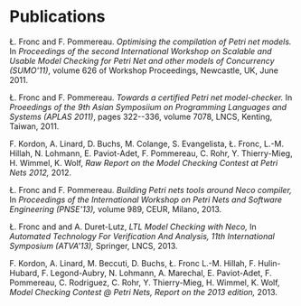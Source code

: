 # Publications #

Ł. Fronc and F. Pommereau. _Optimising the compilation of Petri net models._
In _Proceedings of the second International Workshop on Scalable and Usable Model Checking for Petri Net and other models of Concurrency (SUMO'11)_,
volume 626 of Workshop Proceedings, Newcastle, UK, June 2011.

Ł. Fronc and F. Pommereau. _Towards a certified Petri net model-checker._
In _Proeedings of the 9th Asian Symposiium on Programming Languages and Systems (APLAS 2011)_, pages 322--336, volume 7078, LNCS, Kenting, Taiwan, 2011.

F. Kordon, A. Linard, D. Buchs, M. Colange, S. Evangelista, Ł. Fronc, L.-M. Hillah, N. Lohmann, E. Paviot-Adet, F. Pommereau, C. Rohr, Y. Thierry-Mieg, H. Wimmel, K. Wolf, _Raw Report on the Model Checking Contest at Petri Nets 2012,_ 2012.

Ł. Fronc and F. Pommereau. _Building Petri nets tools around Neco compiler,_ In _Proceedings of the International Workshop on Petri Nets and Software Engineering (PNSE'13),_ volume 989, CEUR, Milano, 2013.

Ł. Fronc and and A. Duret-Lutz, _LTL Model Checking with Neco,_ In _Automated Technology For Verification And Analysis, 11th International Symposium (ATVA'13),_
Springer, LNCS, 2013.

F. Kordon, A. Linard, M. Beccuti, D. Buchs, Ł. Fronc L.-M. Hillah, F. Hulin-Hubard, F. Legond-Aubry, N. Lohmann, A. Marechal, E. Paviot-Adet, F. Pommereau, C. Rodriguez, C. Rohr, Y. Thierry-Mieg, H. Wimmel, K. Wolf,
_Model Checking Contest @ Petri Nets, Report on the 2013 edition,_ 2013.